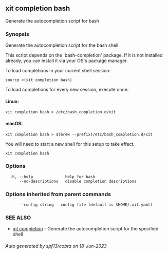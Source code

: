 ## xit completion bash

Generate the autocompletion script for bash

### Synopsis

Generate the autocompletion script for the bash shell.

This script depends on the 'bash-completion' package.
If it is not installed already, you can install it via your OS's package manager.

To load completions in your current shell session:

	source <(xit completion bash)

To load completions for every new session, execute once:

#### Linux:

	xit completion bash > /etc/bash_completion.d/xit

#### macOS:

	xit completion bash > $(brew --prefix)/etc/bash_completion.d/xit

You will need to start a new shell for this setup to take effect.


```
xit completion bash
```

### Options

```
  -h, --help              help for bash
      --no-descriptions   disable completion descriptions
```

### Options inherited from parent commands

```
      --config string   config file (default is $HOME/.xit.yaml)
```

### SEE ALSO

* [xit completion](xit_completion.md)	 - Generate the autocompletion script for the specified shell

###### Auto generated by spf13/cobra on 18-Jun-2023
